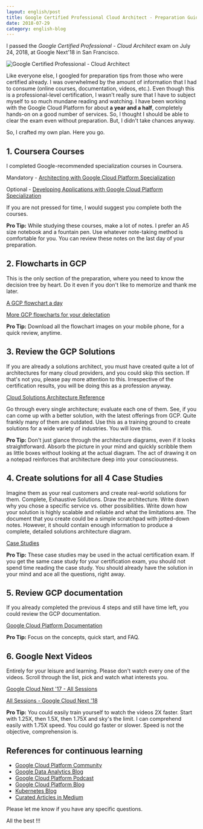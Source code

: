 ```yaml
---
layout: english/post
title: Google Certified Professional Cloud Architect - Preparation Guide
date: 2018-07-29
category: english-blog
---
```


I passed the *Google Certified Professional - Cloud Architect* exam on July 24, 2018, at Google Next'18 in San Francisco.

![Google Certified Professional - Cloud Architect]({{site.english.blog.downloads}}/premkumar-masilamani-professional-cloud-architect.jpg)

Like everyone else, I googled for preparation tips from those who were certified already. I was overwhelmed by the amount of information that I had to consume (online courses, documentation, videos, etc.). Even though this is a professional-level certification, I wasn't really sure that I have to subject myself to so much mundane reading and watching. I have been working with the Google Cloud Platform for about **a year and a half**, completely hands-on on a good number of services. So, I thought I should be able to clear the exam even without preparation. But, I didn't take chances anyway.

So, I crafted my own plan. Here you go.

## 1. Coursera Courses

I completed Google-recommended specialization courses in Coursera.

Mandatory - [Architecting with Google Cloud Platform Specialization](https://www.coursera.org/specializations/gcp-architecture)

Optional - [Developing Applications with Google Cloud Platform Specialization](https://www.coursera.org/specializations/developing-apps-gcp)

If you are not pressed for time, I would suggest you complete both the courses.

**Pro Tip:** While studying these courses, make a lot of notes. I prefer an A5 size notebook and a fountain pen. Use whatever note-taking method is comfortable for you. You can review these notes on the last day of your preparation.

## 2. Flowcharts in GCP

This is the only section of the preparation, where you need to know the decision tree by heart. Do it even if you don't like to memorize and thank me later.

[A GCP flowchart a day](https://medium.com/google-cloud/a-gcp-flowchart-a-day-2d57cc109401)

[More GCP flowcharts for your delectation](https://medium.com/@grapesfrog/more-gcp-flowcharts-for-your-delectation-36b63ebb72ce)

**Pro Tip:** Download all the flowchart images on your mobile phone, for a quick review, anytime.

## 3. Review the GCP Solutions

If you are already a solutions architect, you must have created quite a lot of architectures for many cloud providers, and you could skip this section. If that's not you, please pay more attention to this. Irrespective of the certification results, you will be doing this as a profession anyway.

[Cloud Solutions Architecture Reference](https://cloud.google.com/solutions)

Go through every single architecture; evaluate each one of them. See, if you can come up with a better solution, with the latest offerings from GCP. Quite frankly many of them are outdated. Use this as a training ground to create solutions for a wide variety of industries. You will love this.

**Pro Tip:** Don't just glance through the architecture diagrams, even if it looks straightforward. Absorb the picture in your mind and quickly scribble them as little boxes without looking at the actual diagram. The act of drawing it on a notepad reinforces that architecture deep into your consciousness.

## 4. Create solutions for all 4  Case Studies

Imagine them as your real customers and create real-world solutions for them. Complete, Exhaustive Solutions. Draw the architecture. Write down why you chose a specific service vs. other possibilities. Write down how your solution is highly scalable and reliable and what the limitations are. The document that you create could be a simple scratchpad with jotted-down notes. However, it should contain enough information to produce a complete, detailed solutions architecture diagram.

[Case Studies](https://cloud.google.com/certification/guides/cloud-architect/#sample-case-study)

**Pro Tip:** These case studies may be used in the actual certification exam. If you get the same case study for your certification exam, you should not spend time reading the case study. You should already have the solution in your mind and ace all the questions, right away.

## 5. Review GCP documentation

If you already completed the previous 4 steps and still have time left, you could review the GCP documentation.

[Google Cloud Platform Documentation](https://cloud.google.com/docs/)

**Pro Tip:** Focus on the concepts, quick start, and FAQ.

## 6. Google Next Videos

Entirely for your leisure and learning. Please don't watch every one of the videos. Scroll through the list, pick and watch what interests you.

[Google Cloud Next '17 - All Sessions](https://www.youtube.com/playlist?list=PLIivdWyY5sqI8RuUibiH8sMb1ExIw0lAR)

[All Sessions - Google Cloud Next '18](https://www.youtube.com/playlist?list=PLBgogxgQVM9v0xG0QTFQ5PTbNrj8uGSS-)

**Pro Tip:** You could easily train yourself to watch the videos 2X faster. Start with 1.25X, then 1.5X, then 1.75X and sky's the limit. I can comprehend easily with 1.75X speed. You could go faster or slower. Speed is not the objective, comprehension is.

## References for continuous learning
<ul>
    <li><a target="_blank" href="https://cloud.google.com/community/">Google Cloud Platform Community</a></li>
    <li><a target="_blank" href="https://cloud.google.com/blog/products/data-analytics">Google Data Analytics Blog</a></li>
    <li><a target="_blank" href="https://www.gcppodcast.com/about/">Google Cloud Platform Podcast</a></li>
    <li><a target="_blank" href="https://cloudplatform.googleblog.com/">Google Cloud Platform Blog</a></li>
    <li><a target="_blank" href="https://kubernetes.io/blog/">Kubernetes Blog</a></li>
    <li><a target="_blank" href="https://medium.com/google-cloud">Curated Articles in Medium</a></li>
</ul>

Please let me know if you have any specific questions.

All the best !!!
